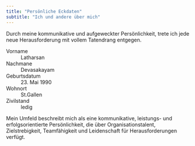 ```yaml
---
title: "Persönliche Eckdaten"
subtitle: "Ich und andere über mich"
---
```


Durch meine kommunikative und aufgeweckter Persönlichkeit, trete ich jede neue Herausforderung mit vollem Tatendrang entgegen.

<dl class="row">
  <dt class="col-3">Vorname</dt>
  <dd class="col-9">Latharsan</dd>

  <dt class="col-3">Nachmane</dt>
  <dd class="col-9">Devasakayam</dd>

  <dt class="col-3">Geburtsdatum</dt>
  <dd class="col-9">23. Mai 1990</dd>

  <dt class="col-3">Wohnort</dt>
  <dd class="col-9">St.Gallen</dd>

  <dt class="col-3">Zivilstand</dt>
  <dd class="col-9">ledig</dd>
</dl>

Mein Umfeld beschreibt mich als eine kommunikative, leistungs- und erfolgsorientierte Persönlichkeit, die über Organisationstalent, Zielstrebigkeit, Teamfähigkeit und Leidenschaft für Herausforderungen verfügt.

